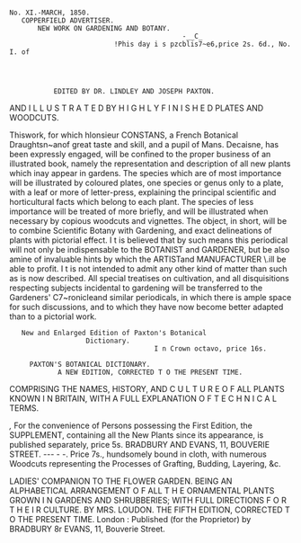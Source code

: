                                                                                No. XI.-MARCH, 1850.
       COPPERFIELD ADVERTISER.
           NEW WORK ON GARDENING AND BOTANY.
                                               -__C_
                              !Phis day i s pzcblis7~e6,price 2s. 6d., No. I. of




               EDITED BY DR. LINDLEY AND JOSEPH PAXTON.
AND I L L U S T R A T E D BY H I G H L Y F I N I S H E D PLATES AND WOODCUTS.

   Thiswork, for which hlonsieur CONSTANS,      a French Botanical Draughtsn~anof great taste and skill,
and a pupil of Mans. Decaisne, has been expressly engaged, will be confined to the proper business of
an illustrated book, namely the representation and description of all new plants which inay appear
in gardens. The species which are of most importance will be illustrated by coloured plates, one
species or genus only to a plate, with a leaf or more of letter-press, explaining the principal
scientific and horticultural facts which belong to each plant. The species of less importance will
be treated of more briefly, and will be illustrated when necessary by copious woodcuts and
vignettes. The object, in short, will be to combine Scientific Botany with Gardening, and exact
delineations of plants with pictorial effect. I t is believed that by such means this periodical will
not only be indispensable to the BOTANIST     and GARDENER,    but be also amine of invaluable hints by
which the ARTISTand MANUFACTURER         \\.ill be able to profit.
   I t is not intended to admit any other kind of matter than such as is now described. All special
treatises on cultivation, and all disquisitions respecting subjects incidental to gardening will be
transferred to the Gardeners' C7~ronicleand similar periodicals, in which there is ample space for
such discussions, and to which they have now become better adapted than to a pictorial work.


       New and Enlarged Edition of Paxton's Botanical
                       Dictionary.
                                        I n Crown octavo, price 16s.

         PAXTON'S BOTANICAL DICTIONARY.
                A NEW EDITION, CORRECTED T O THE PRESENT TIME.
COMPRISING THE NAMES, HISTORY, AND C U L T U R E O F ALL PLANTS KNOWN I N BRITAIN, WITH           A    FULL
                                    EXPLANATION O F T E C H N I C A L TERMS.

*,*    For the convenience of Persons possessing the First Edition, the SUPPLEMENT, containing all the New
                          Plants since its appearance, is published separately, price 5s.
                           BRADBURY AND EVANS, 11, BOUVERIE STREET.
                       ---     -                                                                      -.
Price 7s., hundsomely bound in cloth, with numerous Woodcuts representing the Processes of Grafting,
                                       Budding, Layering, &c.


LADIES' COMPANION TO THE FLOWER GARDEN.
          BEING AN ALPHABETICAL ARRANGEMENT O F ALL T H E ORNAMENTAL PLANTS
      GROWN I N GARDENS AND SHRUBBERIES; WITH FULL DIRECTIONS F O R T H E I R CULTURE.
                                           BY MRS. LOUDON.
                THE FIFTH EDITION, CORRECTED T O THE PRESENT TIME.
            London : Published (for the Proprietor) by BRADBURY 8r EVANS, 11, Bouverie Street.
